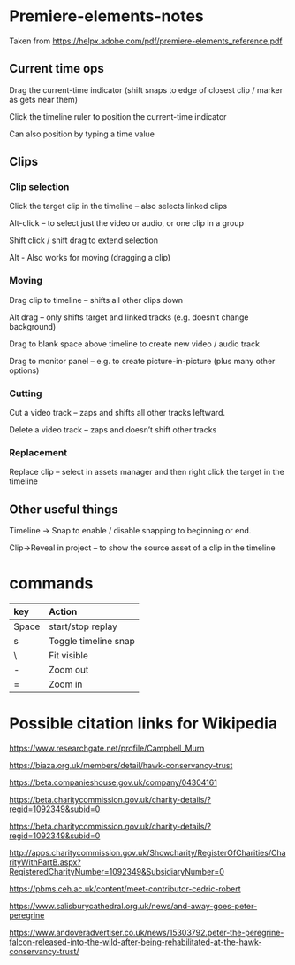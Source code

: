 # Premiere-elements-notes

Taken from https://helpx.adobe.com/pdf/premiere-elements_reference.pdf

## Current time ops

Drag the current-time indicator (shift snaps to edge of closest clip / marker as gets near them)

Click the timeline ruler to position the current-time indicator

Can also position by typing a time value

## Clips

### Clip selection

Click the target clip  in the timeline – also selects linked clips

Alt-click – to select just the video or audio, or one clip in a group

Shift click / shift drag to extend selection

Alt - Also works for moving (dragging a clip)

### Moving

Drag clip to timeline – shifts all other clips down

Alt drag – only shifts target and linked tracks (e.g. doesn’t change background)

Drag to blank space above timeline to create new video / audio track

Drag to monitor panel – e.g. to create picture-in-picture (plus many other options)

### Cutting

Cut a video track – zaps and shifts all other tracks leftward.

Delete a video track – zaps and doesn’t shift other tracks

### Replacement

Replace clip – select in assets manager and then right click the target in the timeline


## Other useful things

Timeline -> Snap to enable / disable snapping to beginning or end.

Clip->Reveal in project – to show the source asset of a clip in the timeline

# commands

|key | Action|
|:---|:---|
|Space|start/stop replay|
|s|Toggle timeline snap|
|\\ |Fit visible|
|-|Zoom out|
|=|Zoom in|

# Possible citation links for Wikipedia

https://www.researchgate.net/profile/Campbell_Murn

https://biaza.org.uk/members/detail/hawk-conservancy-trust

https://beta.companieshouse.gov.uk/company/04304161

https://beta.charitycommission.gov.uk/charity-details/?regid=1092349&subid=0

https://beta.charitycommission.gov.uk/charity-details/?regid=1092349&subid=0

http://apps.charitycommission.gov.uk/Showcharity/RegisterOfCharities/CharityWithPartB.aspx?RegisteredCharityNumber=1092349&SubsidiaryNumber=0

https://pbms.ceh.ac.uk/content/meet-contributor-cedric-robert

https://www.salisburycathedral.org.uk/news/and-away-goes-peter-peregrine

https://www.andoveradvertiser.co.uk/news/15303792.peter-the-peregrine-falcon-released-into-the-wild-after-being-rehabilitated-at-the-hawk-conservancy-trust/
